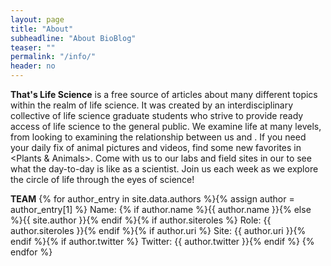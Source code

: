 ```yaml
---
layout: page
title: "About"
subheadline: "About BioBlog"
teaser: ""
permalink: "/info/"
header: no
---
```

**That's Life Science** is a free source of articles about many different topics within the realm of life science. It was created by an interdisciplinary collective of life science graduate students who strive to provide ready access of life science to the general public. We examine life at many levels, from looking <Inside the Body> to examining the relationship between us and <The Environment>. If you need your daily fix of animal pictures and videos, find some new favorites in <Plants & Animals>. Come with us to our labs and field sites in our <Grad School Diaries> to see what the day-to-day is like as a scientist. Join us each week as we explore the circle of life through the eyes of science!

**TEAM**
{% for author_entry in site.data.authors %}{% assign author = author_entry[1] %}
Name: {% if author.name %}{{ author.name }}{% else %}{{ site.author }}{% endif %}{% if author.siteroles %}
Role: {{ author.siteroles }}{% endif %}{% if author.uri %}
Site: {{ author.uri }}{% endif %}{% if author.twitter %}
Twitter: {{ author.twitter }}{% endif %}
{% endfor %}
